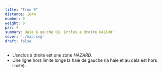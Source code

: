 ```yaml
---
title: "Trou 9"
distance: 184m
number: 9
weight: 9
par: 4
summary: Haie à gauche OB. Enclos a droite HAZARD'
cover: './map.svg'
draft: false
---
```



- L’enclos à droite est une zone _HAZARD_.
- Une ligne hors limite longe la haie de gauche (la haie et au delà est hors limite).
